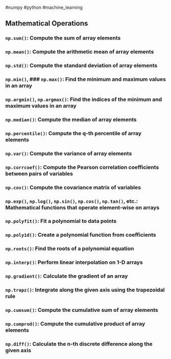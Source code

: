#numpy #python #machine_learning 
## **Mathematical Operations**
### `np.sum()`: Compute the sum of array elements
### `np.mean()`: Compute the arithmetic mean of array elements
### `np.std()`: Compute the standard deviation of array elements
### `np.min()`, ### `np.max()`: Find the minimum and maximum values in an array
### `np.argmin()`, `np.argmax()`: Find the indices of the minimum and maximum values in an array
### `np.median()`: Compute the median of array elements
### `np.percentile()`: Compute the q-th percentile of array elements
### `np.var()`: Compute the variance of array elements

### `np.corrcoef()`: Compute the Pearson correlation coefficients between pairs of variables
### `np.cov()`: Compute the covariance matrix of variables
### `np.exp()`, `np.log()`, `np.sin()`, `np.cos()`, `np.tan()`, etc.: Mathematical functions that operate element-wise on arrays
### `np.polyfit()`: Fit a polynomial to data points
### `np.poly1d()`: Create a polynomial function from coefficients
### `np.roots()`: Find the roots of a polynomial equation
### `np.interp()`: Perform linear interpolation on 1-D arrays
### `np.gradient()`: Calculate the gradient of an array
### `np.trapz()`: Integrate along the given axis using the trapezoidal rule
### `np.cumsum()`: Compute the cumulative sum of array elements
### `np.cumprod()`: Compute the cumulative product of array elements
### `np.diff()`: Calculate the n-th discrete difference along the given axis